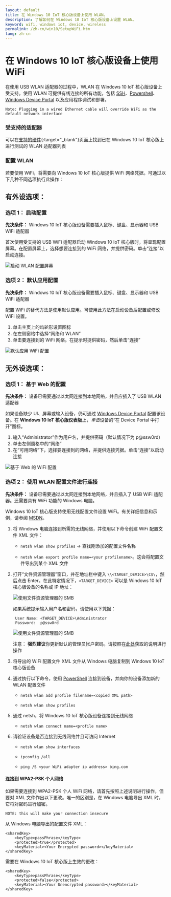 ```yaml
---
layout: default
title: 在 Windows 10 IoT 核心版设备上使用 WLAN。
description: 了解如何在 Windows 10 IoT 核心版设备上设置 WLAN。
keyword: wifi, windows iot, device, wireless
permalink: /zh-cn/win10/SetupWiFi.htm
lang: zh-cn
---
```


# 在 Windows 10 IoT 核心版设备上使用 WiFi

在使用 USB WLAN 适配器的过程中，WLAN 在 Windows 10 IoT 核心版设备上受支持。使用 WLAN 可提供有线连接的所有功能，包括 [SSH]({{site.baseurl}}/{{page.lang}}/win10/samples/SSH.htm)、[Powershell]({{site.baseurl}}/{{page.lang}}/win10/samples/PowerShell.htm)、[Windows Device Portal]({{site.baseurl}}/{{page.lang}}/win10/tools/DevicePortal.htm) 以及应用程序调试和部署。

	Note: Plugging in a wired Ethernet cable will override WiFi as the default network interface

### <a name="WiFi_Devices"></a>受支持的适配器
可以在[支持的硬件]({{site.baseurl}}/{{page.lang}}/win10/SupportedInterfaces.htm#WiFi-Dongles){:target="_blank"}页面上找到已在 Windows 10 IoT 核心版上进行测试的 WLAN 适配器列表

### 配置 WLAN
若要使用 WiFi，将需要向 Windows 10 IoT 核心版提供 WiFi 网络凭据。可通过以下几种不同选项执行此操作：

## 有外设选项：

### 选项 1： 启动配置
**先决条件：** Windows 10 IoT 核心版设备需要插入鼠标、键盘、显示器和 USB WiFi 适配器

首次使用受支持的 USB WiFi 适配器启动 Windows 10 IoT 核心版时，将呈现配置屏幕。在配置屏幕上，选择想要连接到的 WiFi 网络，并提供密码。单击“连接”以启动连接。

![启动 WLAN 配置屏幕]({{site.baseurl}}/Resources/images/SetupWiFi/WiFiStartupConfig.png)

### 选项 2： 默认应用配置
**先决条件：** Windows 10 IoT 核心版设备需要插入鼠标、键盘、显示器和 USB WiFi 适配器

配置 WiFi 的替代方法是使用默认应用。可使用此方法在启动设备后配置或修改 WiFi 设置。

1. 单击主页上的齿轮形设置图标
2. 在左侧窗格中选择“网络和 WLAN”
3. 单击要连接到的 WiFi 网络。在提示时提供密码，然后单击“连接”

![默认应用 WiFi 配置]({{site.baseurl}}/Resources/images/SetupWiFi/DefaultAppWiFiConfig.png)

## 无外设选项：

### 选项 1： 基于 Web 的配置
**先决条件：** 设备已需要通过以太网连接到本地网络，并且应插入了 USB WLAN 适配器

如果设备缺少 UI、屏幕或输入设备，仍可通过 [Windows Device Portal]({{site.baseurl}}/{{page.lang}}/win10/tools/DevicePortal.htm) 配置该设备。在 **Windows 10 IoT 核心版仪表板**上，*单击*设备的“在 Device Portal 中打开”图标。

<!-- This content is replicated at zh-cn/win10/KitSetupRPI.md -->

1. 输入“Administrator”作为用户名，并提供密码（默认情况下为 p@ssw0rd）
2. 单击左侧窗格中的“网络”
3. 在“可用网络”下，选择要连接到的网络，并提供连接凭据。单击“连接”以启动连接

![基于 Web 的 WiFi 配置]({{site.baseurl}}/Resources/images/SetupWiFi/WebBWiFiConfig.png)

<!-- End of Replicated Content -->


### 选项 2： 使用 WLAN 配置文件进行连接

**先决条件：** 设备已需要通过以太网连接到本地网络，并且插入了 USB WiFi 适配器。还需要具有 WiFi 功能的 Windows 电脑。

Windows 10 IoT 核心版支持使用无线配置文件设置 WiFi。有关详细信息和示例，请参阅 [MSDN](https://msdn.microsoft.com/zh-cn/library/windows/desktop/aa369853)。

1. 将 Windows 电脑连接到所需的无线网络，并使用以下命令创建 WiFi 配置文件 XML 文件：

    * `netsh wlan show profiles` -\> 查找刚添加的配置文件名称

    * `netsh wlan export profile name=<your profilename>`。这会将配置文件导出到某个 XML 文件

2. 打开“文件资源管理器”窗口，并在地址栏中键入 `\\<TARGET_DEVICE>\C$\`，然后点击 Enter。在此特定情况下，`<TARGET_DEVICE>` 可以是 Windows 10 IoT 核心版设备的名称或 IP 地址：

    ![使用文件资源管理器的 SMB]({{site.baseurl}}/Resources/images/DriverLab/smb1.png)

    如果系统提示输入用户名和密码，请使用以下凭据：

        User Name: <TARGET_DEVICE>\Administrator
        Password:  p@ssw0rd

    ![使用文件资源管理器的 SMB]({{site.baseurl}}/Resources/images/DriverLab/cred1.png)

    注意： **强烈建议**你更新默认的管理员帐户密码。请按照在[此处]({{site.baseurl}}/{{page.lang}}/win10/samples/PowerShell.htm)获取的说明进行操作

3. 将导出的 WiFi 配置文件 XML 文件从 Windows 电脑复制到 Windows 10 IoT 核心版设备

4. 通过执行以下命令，使用 [PowerShell]({{site.baseurl}}/{{page.lang}}/win10/samples/PowerShell.htm) 连接到设备，并向你的设备添加新的 WLAN 配置文件

    * `netsh wlan add profile filename=<copied XML path>`

    * `netsh wlan show profiles`

5. 通过 netsh，将 Windows 10 IoT 核心版设备连接到无线网络

    * `netsh wlan connect name=<profile name>`

6. 请验证设备是否连接到无线网络并且可访问 Internet

    * `netsh wlan show interfaces`

    * `ipconfig /all`

    * `ping /S <your WiFi adapter ip address> bing.com`


#### 连接到 WPA2-PSK 个人网络

如果需要连接到 WPA2-PSK 个人 WiFi 网络，请首先按照上述说明进行操作，但要对 XML 文件作出以下更改。唯一的区别是，在 Windows 电脑导出 XML 时，它将对密码进行加密。

    NOTE: this will make your connection insecure

从 Windows 电脑导出的配置文件 XML：

    <sharedKey>
        <keyType>passPhrase</keyType>
        <protected>true</protected>
        <keyMaterial><Your Encrypted password></keyMaterial>
    </sharedKey>


需要在 Windows 10 IoT 核心版上生效的更改：

    <sharedKey>
        <keyType>passPhrase</keyType>
        <protected>false</protected>
        <keyMaterial><Your Unencrypted password></keyMaterial>
    </sharedKey>

